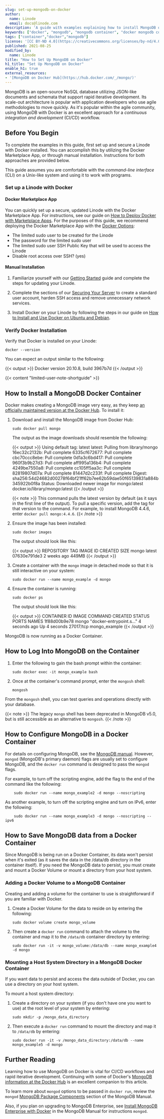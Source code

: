 ```yaml
---
slug: set-up-mongodb-on-docker
author:
  name: Linode
  email: docs@linode.com
description: 'A guide with examples explaining how to install MongoDB on a Docker container utilizing the MongoDB Docker Hub image.'
keywords: ["docker", "mongodb", "mongodb container", "docker mongodb container", "install mongodb docker", "configure mongodb docker"]
tags: ["container","docker","mongodb"]
license: '[CC BY-ND 4.0](https://creativecommons.org/licenses/by-nd/4.0)'
published: 2021-08-25
modified_by:
  name: Linode
title: "How to Set Up MongoDB on Docker"
h1_title: "Set Up MongoDB on Docker"
enable_h1: true
external_resources:
- '[MongoDB on Docker Hub](https://hub.docker.com/_/mongo/)'
---
```

MongoDB is an open-source NoSQL database utilizing JSON-like documents and schemata that support rapid iterative development. Its scale-out architecture is popular with application developers who use agile methodologies to move quickly. As it's popular within the agile community, using MongoDB with Docker is an excellent approach for a *continuous integration and development* (CI/CD) workflow.

## Before You Begin

To complete the examples in this guide, first set up and secure a Linode with Docker installed. You can accomplish this by utilizing the Docker Marketplace App, or through manual installation. Instructions for both approaches are provided below.

This guide assumes you are comfortable with the *command-line interface* (CLI) on a Unix-like system and using it to work with programs.

### Set up a Linode with Docker

#### Docker Marketplace App

You can quickly set up a secure, updated Linode with the Docker Marketplace App. For instructions, see our guide on [How to Deploy Docker with Marketplace Apps](/docs/guides/deploying-docker-with-marketplace-apps/). For the purposes of this guide, we recommend deploying the Docker Marketplace App with the [Docker Options](/docs/guides/deploying-docker-with-marketplace-apps/#docker-options):

- The limited sudo user to be created for the Linode
- The password for the limited sudo user
- The limited sudo user SSH Public Key that will be used to access the Linode
- Disable root access over SSH? (yes)

#### Manual Installation

1.  Familiarize yourself with our [Getting Started](/docs/getting-started) guide and complete the steps for updating your Linode.

1.  Complete the sections of our [Securing Your Server](/docs/security/securing-your-server) to create a standard user account, harden SSH access and remove unnecessary network services.

1.  Install Docker on your Linode by following the steps in our guide on [How to Install and Use Docker on Ubuntu and Debian](/docs/guides/installing-and-using-docker-on-ubuntu-and-debian/).

### Verify Docker Installation

Verify that Docker is installed on your Linode:

    docker --version

You can expect an output similar to the following:

{{< output >}}
Docker version 20.10.8, build 3967b7d
{{< /output >}}

{{< content "limited-user-note-shortguide" >}}

## How to Install a MongoDB Docker Container

Docker makes creating a MongoDB image very easy, as they keep [an officially maintained version at the Docker Hub](https://hub.docker.com/_/mongo). To install it:

1.  Download and install the MongoDB image from Docker Hub:

        sudo docker pull mongo

    The output as the image downloads should resemble the following:

    {{< output >}}
Using default tag: latest
latest: Pulling from library/mongo
16ec32c2132b: Pull complete
6335cf672677: Pull complete
cbc70ccc8ebe: Pull complete
0d1a3c6bd417: Pull complete
960f3b9b27d3: Pull complete
aff995a136b4: Pull complete
4249be7550a8: Pull complete
cc105ff5aa3c: Pull complete
82819807d07a: Pull complete
81447d2c233f: Pull complete
Digest: sha256:54d24682d00278f64bf21ff62b7ee62b59dae50f65139831a884b345922b0f8a
Status: Downloaded newer image for mongo:latest
docker.io/library/mongo:latest
{{< /output >}}

    {{< note >}}
This command pulls the latest version by default (as it says in the first line of the output). To pull a specific version, add the tag for that version to the command. For example, to install MongoDB 4.4.6, enter `docker pull mongo:4.4.6`.
{{< /note >}}

2.  Ensure the image has been installed:

        sudo docker images

    The output should look like this:

    {{< output >}}
REPOSITORY   TAG       IMAGE ID       CREATED       SIZE
mongo        latest    07630e791de3   2 weeks ago   449MB
{{< /output >}}

3.  Create a container with the `mongo` image in detached mode so that it is still interactive on your system:

        sudo docker run --name mongo_example -d mongo

4.  Ensure the container is running:

        sudo docker ps

    The output should look like this:

    {{< output >}}
CONTAINER ID   IMAGE     COMMAND                  CREATED         STATUS         PORTS       NAMES
1f88d00b9e78   mongo     "docker-entrypoint.s…"   4 seconds ago   Up 4 seconds   27017/tcp   mongo_example
{{< /output >}}

MongoDB is now running as a Docker Container.

## How to Log Into MongoDB on the Container

1.  Enter the following to gain the bash prompt within the container:

        sudo docker exec -it mongo_example bash

2.  Once at the container's command prompt, enter the `mongosh` shell:

        mongosh

From the `mongosh` shell, you can test queries and operations directly with your database.

{{< note >}}
The legacy `mongo` shell has been deprecated in MongoDB v5.0, but is still accessible as an alternative to `mongosh`.
{{< /note >}}

## How to Configure MongoDB in a Docker Container

For details on configuring MongoDB, see the [MongoDB manual](https://docs.mongodb.com/manual/). However, `mongod` (MongoDB's primary daemon) flags are usually set to configure MongoDB, and the `docker run` command is designed to pass the `mongod` flags.

For example, to turn off the scripting engine, add the flag to the end of the command like the following:

        sudo docker run --name mongo_example2 -d mongo --noscripting

As another example, to turn off the scripting engine and turn on IPv6, enter the following:

        sudo docker run --name mongo_example3 -d mongo --noscripting --ipv6

## How to Save MongoDB data from a Docker Container

Since MongoDB is being run on a Docker Container, its data won't persist when it's exited (as it saves the data in the /data/db directory in the container itself). If you need the MongoDB data to persist, you must create and mount a Docker Volume or mount a directory from your host system.

### Adding a Docker Volume to a MongoDB Container

Creating and adding a volume for the container to use is straightforward if you are familiar with Docker.

1.  Create a Docker Volume for the data to reside on by entering the following:

        sudo docker volume create mongo_volume

2.  Then create a `docker run` command to attach the volume to the container and map it to the `/data/db` container directory by entering:

        sudo docker run -it -v mongo_volume:/data/db --name mongo_example4 -d mongo

### Mounting a Host System Directory in a MongoDB Docker Container

If you want data to persist and access the data outside of Docker, you can use a directory on your host system.

To mount a host system directory:

1.  Create a directory on your system (if you don't have one you want to use) at the root level of your system by entering:

        sudo mkdir -p /mongo_data_directory

2.  Then execute a `docker run` command to mount the directory and map it to `/data/db` by entering:

        sudo docker run -it -v /mongo_data_directory:/data/db --name mongo_example5 -d mongo

## Further Reading

Learning how to use MongoDB on Docker is vital for CI/CD workflows and rapid iterative development. Continuing with some of Docker's [MongoDB information at the Docker Hub](https://hub.docker.com/_/mongo) is an excellent companion to this article.

To learn more about `mongod` options to be passed in `docker run`, review the `mongod` [MongoDB Package Components](https://docs.mongodb.com/manual/reference/program/mongod/) section of the MongoDB Manual.

Also, if you plan on upgrading to MongoDB Enterprise, see [Install MongoDB Enterprise with Docker](https://docs.mongodb.com/manual/tutorial/install-mongodb-enterprise-with-docker/) in the MongoDB Manual for instructions `mongod`.
